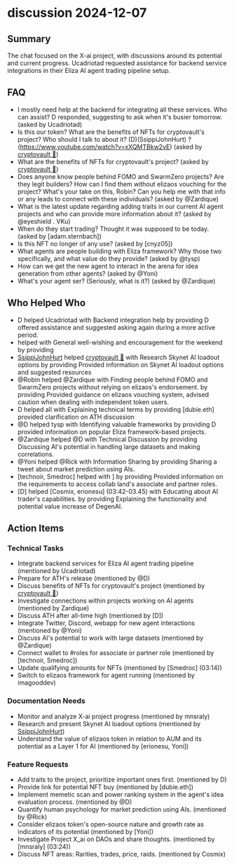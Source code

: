 # discussion 2024-12-07

## Summary

The chat focused on the X-ai project, with discussions around its potential and current progress. Ucadriotad requested assistance for backend service integrations in their Eliza AI agent trading pipeline setup.

## FAQ

- I mostly need help at the backend for integrating all these services. Who can assist? D responded, suggesting to ask when it's busier tomorrow. (asked by Ucadriotad)
- Is this our token? What are the benefits of NFTs for cryptovault's project? Who should I talk to about it? (D)(SsippiJohnHurt) ?(https://www.youtube.com/watch?v=xXQMTBkw2vE) (asked by [cryptovault 🧊](01:03))
- What are the benefits of NFTs for cryptovault's project? (asked by [cryptovault 🧊](01:04))
- Does anyone know people behind FOMO and SwarmZero projects? Are they legit builders? How can I find them without elizaos vouching for the project? What's your take on this, Robin? Can you help me with that info or any leads to connect with these individuals? (asked by @Zardique)
- What is the latest update regarding adding traits in our current AI agent projects and who can provide more information about it? (asked by @eyeshield . VKu)
- When do they start trading? Thought it was supposed to be today. (asked by [adam.sternbach])
- Is this NFT no longer of any use? (asked by [cnyz05])
- What agents are people building with Eliza framework? Why those two specifically, and what value do they provide? (asked by @tysp)
- How can we get the new agent to interact in the arena for idea generation from other agents? (asked by @Yoni)
- What's your agent ser? (Seriously, what is it?) (asked by @Zardique)

## Who Helped Who

- D helped Ucadriotad with Backend integration help by providing D offered assistance and suggested asking again during a more active period.
- helped with General well-wishing and encouragement for the weekend by providing
- [SsippiJohnHurt](01:06) helped [cryptovault 🧊](01:04) with Research Skynet AI loadout options by providing Provided information on Skynet AI loadout options and suggested resources
- @Robin helped @Zardique with Finding people behind FOMO and SwarmZero projects without relying on elizaos's endorsement. by providing Provided guidance on elizaos vouching system, advised caution when dealing with independent token users.
- D helped all with Explaining technical terms by providing [dubie.eth] provided clarification on ATH discussion
- @D helped tysp with Identifying valuable frameworks by providing D provided information on popular Eliza framework-based projects.
- @Zardique helped @D with Technical Discussion by providing Discussing AI's potential in handling large datasets and making correlations.
- @Yoni helped @Rick with Information Sharing by providing Sharing a tweet about market prediction using AIs.
- [technoir, Smedroc] helped with ] by providing Provided information on the requirements to access collab land's associate and partner roles.
- [D] helped [Cosmix, erionesu] (03:42-03.45) with Educating about AI trader's capabilities. by providing Explaining the functionality and potential value increase of DegenAI.

## Action Items

### Technical Tasks

- Integrate backend services for Eliza AI agent trading pipeline (mentioned by Ucadriotad)
- Prepare for ATH's release (mentioned by @D)
- Discuss benefits of NFTs for cryptovault's project (mentioned by [cryptovault 🧊](01:04))
- Investigate connections within projects working on AI agents (mentioned by Zardique)
- Discuss ATH after all-time high (mentioned by [D])
- Integrate Twitter, Discord, webapp for new agent interactions (mentioned by @Yoni)
- Discuss AI's potential to work with large datasets (mentioned by @Zardique)
- Connect wallet to #roles for associate or partner role (mentioned by [technoir, Smedroc])
- Update qualifying amounts for NFTs (mentioned by [Smedroc] (03:14))
- Switch to elizaos framework for agent running (mentioned by imagooddev)

### Documentation Needs

- Monitor and analyze X-ai project progress (mentioned by mnsraly)
- Research and present Skynet AI loadout options (mentioned by [SsippiJohnHurt](01:06))
- Understand the value of elizaos token in relation to AUM and its potential as a Layer 1 for AI (mentioned by [erionesu, Yoni])

### Feature Requests

- Add traits to the project, prioritize important ones first. (mentioned by D)
- Provide link for potential NFT buy (mentioned by [dubie.eth])
- Implement memetic scan and power ranking system in the agent's idea evaluation process. (mentioned by @D)
- Quantify human psychology for market prediction using AIs. (mentioned by @Rick)
- Consider elizaos token's open-source nature and growth rate as indicators of its potential (mentioned by [Yoni])
- Investigate Project X_ai on DAOs and share thoughts. (mentioned by [mnsraly] (03:24))
- Discuss NFT areas: Rarities, trades, price, raids. (mentioned by Cosmix)
